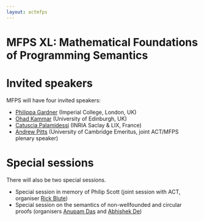 ```yaml
---
layout: actmfps
---
```


# MFPS XL: Mathematical Foundations of Programming Semantics

# Invited speakers

MFPS will have four invited speakers:

* [Philippa Gardner](http://www.doc.ic.ac.uk/~pg/) (Imperial College, London, UK)
* [Ohad Kammar](https://denotational.co.uk/) (University of Edinburgh, UK)
* [Catuscia Palamidessi](http://www.lix.polytechnique.fr/~catuscia/) (INRIA Saclay & LIX, France)
* [Andrew Pitts](https://www.cl.cam.ac.uk/~amp12/) (University of Cambridge Emeritus, joint ACT/MFPS plenary speaker)

# Special sessions

There will also be two special sessions.

* Special session in memory of Philip Scott  (joint session with ACT, organiser [Rick Blute](https://richardblute.ca/))
* Special session on the semantics of non-wellfounded and circular proofs (organisers [Anupam Das](https://www.anupamdas.com/) and [Abhishek De](https://www.irif.fr/portraits/abhishek-de))

